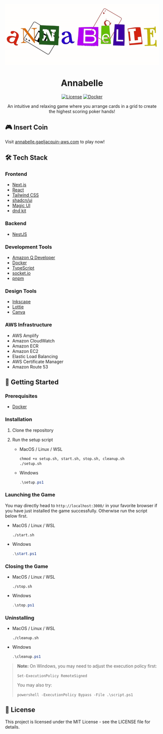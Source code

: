 <div align="center">
  <img src="./assets/annabelle.gif" alt="Annabelle Logo" />

# Annabelle

[![License](https://img.shields.io/badge/license-MIT-blue.svg)](LICENSE)
[![Docker](https://img.shields.io/badge/docker-required-blue.svg)](https://www.docker.com/)

An intuitive and relaxing game where you arrange cards in a grid to create the highest scoring poker hands!

</div>

## 🎮 Insert Coin

Visit [annabelle.gaeljacquin-aws.com](https://annabelle.gaeljacquin-aws.com) to play now!

## 🛠️ Tech Stack

### Frontend

- [Next.js](https://nextjs.org/)
- [React](https://reactjs.org/)
- [Tailwind CSS](https://tailwindcss.com/)
- [shadcn/ui](https://ui.shadcn.com/)
- [Magic UI](https://magicui.design/)
- [dnd kit](https://dndkit.com/)

### Backend

- [NestJS](https://nestjs.com/)

### Development Tools

- [Amazon Q Developer](https://aws.amazon.com/q/developer/)
- [Docker](https://www.docker.com/)
- [TypeScript](https://www.typescriptlang.org/)
- [socket.io](https://socket.io/)
- [pnpm](https://pnpm.io/)

### Design Tools

- [Inkscape](https://inkscape.org/)
- [Lottie](https://lottiefiles.com/)
- [Canva](https://www.canva.com/)

### AWS Infrastructure

- AWS Amplify
- Amazon CloudWatch
- Amazon ECR
- Amazon EC2
- Elastic Load Balancing
- AWS Certificate Manager
- Amazon Route 53

## 🚀 Getting Started

### Prerequisites

- [Docker](https://www.docker.com/get-started)

### Installation

1. Clone the repository

2. Run the setup script

   - MacOS / Linux / WSL

     ```shell
     chmod +x setup.sh, start.sh, stop.sh, cleanup.sh
     ./setup.sh
     ```

   - Windows

     ```powershell
     .\setup.ps1
     ```

### Launching the Game

You may directly head to `http://localhost:3000/` in your favorite browser if you have just installed the game successfully. Otherwise run the script below first.

- MacOS / Linux / WSL

  ```shell
  ./start.sh
  ```

- Windows
  ```powershell
  .\start.ps1
  ```

### Closing the Game

- MacOS / Linux / WSL

  ```shell
  ./stop.sh
  ```

- Windows
  ```powershell
  .\stop.ps1
  ```

### Uninstalling

- MacOS / Linux / WSL

  ```shell
  ./cleanup.sh
  ```

- Windows
  ```powershell
  .\cleanup.ps1
  ```

> **Note:** On Windows, you may need to adjust the execution policy first:
>
> `Set-ExecutionPolicy RemoteSigned`
>
> You may also try:
>
> `powershell -ExecutionPolicy Bypass -File .\script.ps1`

## 📝 License

This project is licensed under the MIT License - see the LICENSE file for details.
